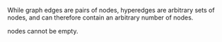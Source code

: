 While graph edges are pairs of nodes, hyperedges are arbitrary sets of nodes, and can therefore contain an arbitrary number of nodes.

nodes  cannot be empty.